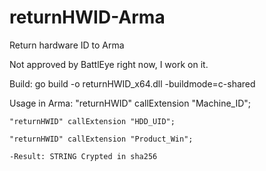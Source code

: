 # returnHWID-Arma
Return hardware ID to Arma
 
 Not approved by BattlEye right now, I work on it.
 
 Build: go build -o returnHWID_x64.dll -buildmode=c-shared

 Usage in Arma:
    "returnHWID" callExtension "Machine_ID";
    
    "returnHWID" callExtension "HDD_UID";
    
    "returnHWID" callExtension "Product_Win";
    
    -Result: STRING Crypted in sha256
